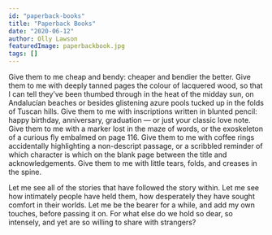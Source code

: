```yaml
---
id: "paperback-books"
title: "Paperback Books"
date: "2020-06-12"
author: Olly Lawson
featuredImage: paperbackbook.jpg
tags: []
---
```


Give them to me cheap and bendy: cheaper and bendier the better. Give them to me with deeply tanned pages the colour of lacquered wood, so that I can tell they’ve been thumbed through in the heat of the midday sun, on Andalucían beaches or besides glistening azure pools tucked up in the folds of Tuscan hills. Give them to me with inscriptions written in blunted pencil: happy birthday, anniversary, graduation — or just your classic love note. Give them to me with a marker lost in the maze of words, or the exoskeleton of a curious fly embalmed on page 116. Give them to me with coffee rings accidentally highlighting a non-descript passage, or a scribbled reminder of which character is which on the blank page between the title and acknowledgements. Give them to me with little tears, folds, and creases in the spine.



Let me see all of the stories that have followed the story within. Let me see how intimately people have held them, how desperately they have sought comfort in their worlds. Let me be the bearer for a while, and add my own touches, before passing it on. For what else do we hold so dear, so intensely, and yet are so willing to share with strangers?   
